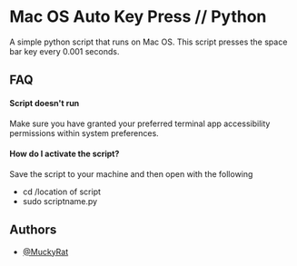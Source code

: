 
# Mac OS Auto Key Press // Python

A simple python script that runs on Mac OS. This script presses the space bar key every 0.001 seconds. 




## FAQ

#### Script doesn't run

Make sure you have granted your preferred terminal app accessibility permissions within system preferences. 

#### How do I activate the script? 

Save the script to your machine and then open with the following

- cd /location of script
- sudo scriptname.py




## Authors

- [@MuckyRat](https://github.com/MuckyRat)

